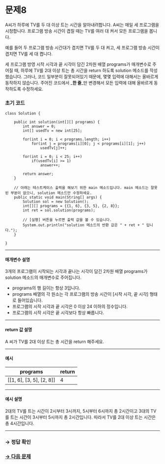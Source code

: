 # 문제8

A씨가 하루에 TV를 두 대 이상 트는 시간을 알아내려합니다. A씨는 매일 세 프로그램을 시청합니다. 프로그램 방송 시간이 겹칠 때는 TV를 여러 대 켜서 모든 프로그램을 봅니다.

예를 들어 두 프로그램 방송 시간대가 겹치면 TV를 두 대 켜고, 세 프로그램 방송 시간이 겹치면 TV를 세 대 켭니다.

세 프로그램 방영 시작 시각과 끝 시각이 담긴 2차원 배열 programs가 매개변수로 주어질 때, 하루에 TV를 2대 이상 트는 총 시간을 return 하도록 solution 메소드를 작성했습니다. 그러나, 코드 일부분이 잘못되어있기 때문에, 몇몇 입력에 대해서는 올바르게 동작하지 않습니다. 주어진 코드에서 _**한 줄**_만 변경해서 모든 입력에 대해 올바르게 동작하도록 수정하세요.

### 초기 코드

```
class Solution {

    public int solution(int[][] programs) {
        int answer = 0;
        int[] usedTv = new int[25];

        for(int i = 0; i < programs.length; i++)
            for(int j = programs[i][0]; j < programs[i][1]; j++)
                usedTv[j]++;
        
        for(int i = 0; i < 25; i++)
            if(usedTv[i] >= 1)
                answer++;
        
        return answer;
    }
    
    // 아래는 테스트케이스 출력을 해보기 위한 main 메소드입니다. main 메소드는 잘못된 부분이 없으니, solution 메소드만 수정하세요.
    public static void main(String[] args) {
        Solution sol = new Solution();
        int[][] programs = {{1, 6}, {3, 5}, {2, 8}};
        int ret = sol.solution(programs);
        
        // [실행] 버튼을 누르면 출력 값을 볼 수 있습니다.
        System.out.println("solution 메소드의 반환 값은 " + ret + " 입니다.");
    }
    
}
```

---

#### 매개변수 설명
3개의 프로그램이 시작되는 시각과 끝나는 시각이 담긴 2차원 배열 programs가 solution 메소드의 매개변수로 주어집니다.

* programs의 행 길이는 항상 3입니다.
* programs 배열의 각 원소는 각 프로그램의 방송 시간이 [시작 시각, 끝 시각] 형태로 들어있습니다.
* 프로그램의 시작 시각과 끝 시각은 0 이상 24 이하의 정수입니다.
* 프로그램의 시작 시각은 끝 시각보다 항상 빠릅니다.

---

#### return 값 설명
A 씨가 TV를 2대 이상 트는 총 시간을 return 해주세요.

---

#### 예시

| programs            		 | return |
|--------------------------|--------|
| [[1, 6], [3, 5], [2, 8]] | 4     |

---

#### 예시 설명

2대의 TV를 트는 시간이 2시부터 3시까지, 5시부터 6시까지 총 2시간이고
3대의 TV를 트는 시간이 3시부터 5시까지 총 2시간입니다.
따라서 TV를 2대 이상 트는 시간은 총 4시간입니다.

---

### → 정답 확인

### [→ 다음 문제](https://github.com/tnehf18/cosPro/blob/main/java/ex_2nd/ex_2nd_03/no_09/desc_09.md "cosPro 2급 Java 3차 9번 문제")
